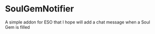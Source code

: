 SoulGemNotifier
===============

A simple addon for ESO that I hope will add a chat message when a Soul Gem is filled
